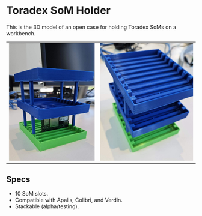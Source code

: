 # Toradex SoM Holder #

This is the 3D model of an open case for holding Toradex SoMs on a workbench.

| | |
|-|-|
|![stacked01](.multimedia/stacked01.jpg)|![stacked02](.multimedia/stacked02.jpg)|

## Specs ##

* 10 SoM slots.
* Compatible with Apalis, Colibri, and Verdin.
* Stackable (alpha/testing).
